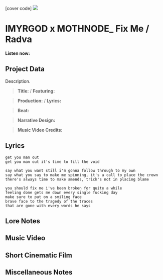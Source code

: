 [cover code] ![](57175019_319474918741616_8502199518755923887_n.jpg)

# IMYRGOD x MOTHNODE_ Fix Me / Radva

**Listen now:** 

## Project Data

Description.

> **Title:**  / **Featuring:** 

> **Production:**  / **Lyrics:** 

> **Beat:**

> **Narrative Design:**

> **Music Video Credits:**


## Lyrics

```
get you man out
get you man out it's time to fill the void

say what you want still i'm gonna follow through to my own
say what you say to make me spinning, it's a call to place the crown
there's always time to make amends, trick's not in placing blame

you should fix me i've been broken for quite a while
feeling done gets me down every single fucking day
make sure to put on a smiling face
brave face to the tragedy of the traces
that are gone with every words he says

```

## Lore Notes

## Music Video

## Short Cinematic Film

## Miscellaneous Notes
